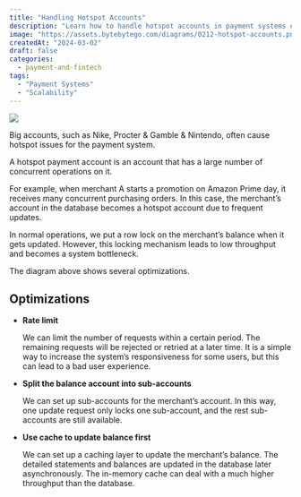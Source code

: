 ```yaml
---
title: "Handling Hotspot Accounts"
description: "Learn how to handle hotspot accounts in payment systems effectively."
image: "https://assets.bytebytego.com/diagrams/0212-hotspot-accounts.png"
createdAt: "2024-03-02"
draft: false
categories:
  - payment-and-fintech
tags:
  - "Payment Systems"
  - "Scalability"
---
```


![](https://assets.bytebytego.com/diagrams/0212-hotspot-accounts.png)

Big accounts, such as Nike, Procter & Gamble & Nintendo, often cause hotspot issues for the payment system.

A hotspot payment account is an account that has a large number of concurrent operations on it.

For example, when merchant A starts a promotion on Amazon Prime day, it receives many concurrent purchasing orders. In this case, the merchant’s account in the database becomes a hotspot account due to frequent updates.

In normal operations, we put a row lock on the merchant’s balance when it gets updated. However, this locking mechanism leads to low throughput and becomes a system bottleneck.

The diagram above shows several optimizations.

## Optimizations

*   **Rate limit**

    We can limit the number of requests within a certain period. The remaining requests will be rejected or retried at a later time. It is a simple way to increase the system’s responsiveness for some users, but this can lead to a bad user experience.

*   **Split the balance account into sub-accounts**

    We can set up sub-accounts for the merchant’s account. In this way, one update request only locks one sub-account, and the rest sub-accounts are still available.

*   **Use cache to update balance first**

    We can set up a caching layer to update the merchant’s balance. The detailed statements and balances are updated in the database later asynchronously. The in-memory cache can deal with a much higher throughput than the database.
